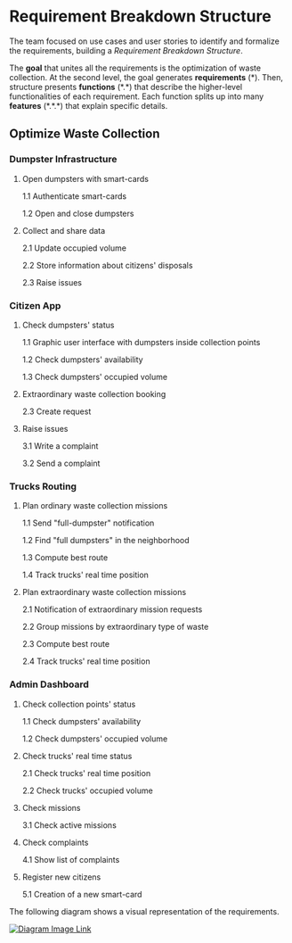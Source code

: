 # Requirement Breakdown Structure

The team focused on use cases and user stories to identify and formalize the requirements, building a _Requirement Breakdown Structure_.

The **goal** that unites all the requirements is the optimization of waste collection. At the second level, the goal generates **requirements** (\*). Then, structure presents **functions** (\*.\*) that describe the higher-level functionalities of each requirement. Each function splits up into many **features** (\*.\*.\*) that explain specific details.

## Optimize Waste Collection

### **Dumpster Infrastructure**

1. Open dumpsters with smart-cards

    1.1 Authenticate smart-cards

    1.2 Open and close dumpsters
    
2. Collect and share data

    2.1 Update occupied volume

    2.2 Store information about citizens' disposals

    2.3 Raise issues

### **Citizen App**

1. Check dumpsters' status

    1.1 Graphic user interface with dumpsters inside collection points

    1.2 Check dumpsters' availability

    1.3 Check dumpsters' occupied volume
    
2. Extraordinary waste collection booking

    2.3 Create request
    
3. Raise issues

    3.1 Write a complaint

    3.2 Send a complaint

### **Trucks Routing**

1. Plan ordinary waste collection missions

    1.1 Send "full-dumpster" notification

    1.2 Find "full dumpsters" in the neighborhood
    
    1.3 Compute best route

    1.4 Track trucks' real time position
    
2. Plan extraordinary waste collection missions

    2.1 Notification of extraordinary mission requests

    2.2 Group missions by extraordinary type of waste

    2.3 Compute best route

    2.4 Track trucks' real time position

### **Admin Dashboard**

1. Check collection points' status

    1.1 Check dumpsters' availability

    1.2 Check dumpsters' occupied volume
    
2. Check trucks' real time status

    2.1 Check trucks' real time position

    2.2 Check trucks' occupied volume

3. Check missions

    3.1 Check active missions
    
4. Check complaints

    4.1 Show list of complaints
    
5. Register new citizens

    5.1 Creation of a new smart-card

The following diagram shows a visual representation of the requirements.

[![Diagram Image Link](https://tinyurl.com/2bmqtl7a)](https://tinyurl.com/2bmqtl7a)<!--![Diagram Image Link](./requirement-breakdown-structure.pm.puml)-->